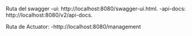 Ruta del swagger
-ui: http://localhost:8080/swagger-ui.html.
-api-docs: http://localhost:8080/v2/api-docs.

Ruta de Actuator:
-http://localhost:8080/management